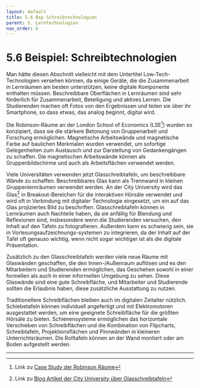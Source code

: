 ```yaml
---
layout: default
title: 5.6 Bsp Schreibtechnologien
parent: 5. Lerntechnologien
nav_order: 6
---
```


# 5.6 Beispiel: Schreibtechnologien

Man hätte diesen Abschnitt vielleicht mit dem Untertitel
Low-Tech-Technologien versehen können, da einige Geräte, die die
Zusammenarbeit in Lernräumen am besten unterstützen, keine digitale
Komponente enthalten müssen. Beschreibbare Oberflächen in Lernräumen
sind sehr förderlich für Zusammenarbeit, Beteiligung und aktives Lernen.
Die Studierenden machen oft Fotos von den Ergebnissen und teilen sie
über ihr Smartphone, so dass etwas, das analog beginnt, digital wird.

Die Robinson-Räume an der London School of Economics (LSE[^1]) wurden so
konzipiert, dass sie die stärkere Betonung von Gruppenarbeit und
Forschung ermöglichen. Magnetische Arbeitswände und magnetische Farbe
auf baulichen Merkmalen wurden verwendet, um sofortige Gelegenheiten zum
Austausch und zur Darstellung von Gedankengängen zu schaffen. Die
magnetischen Arbeitswände können als Gruppenbildschirme und auch als
Arbeitsflächen verwendet werden.

Viele Universitäten verwenden jetzt Glasschreibtafeln, um beschreibbare
Wände zu schaffen. Beschreibbares Glas kann als Trennwand in kleinen
Gruppenlernräumen verwendet werden. An der City University wird das
Glas[^2] in Breakout-Bereichen für die interaktiven Hörsäle verwendet
und wird oft in Verbindung mit digitaler Technologie eingesetzt, um ein
auf das Glas projiziertes Bild zu beschriften. Glasschreibtafeln können
in Lernräumen auch Nachteile haben, da sie anfällig für Blendung und
Reflexionen sind, insbesondere wenn die Studierenden versuchen, den
Inhalt auf den Tafeln zu fotografieren. Außerdem kann es schwierig sein,
sie in Vorlesungsaufzeichnungs-systemen zu integrieren, da der Inhalt
auf der Tafel oft genauso wichtig, wenn nicht sogar wichtiger ist als
die digitale Präsentation.

Zusätzlich zu den Glasschreibtafeln werden viele neue Räume mit
Glaswänden geschaffen, die den Innen-/Außenraum auflösen und es den
Mitarbeitern und Studierenden ermöglichen, das Geschehen sowohl in einer
formellen als auch in einer informellen Umgebung zu sehen. Diese
Glaswände sind eine gute Schreibfläche, und Mitarbeiter und Studierende
sollten die Erlaubnis haben, diese zusätzliche Ausstattung zu nutzen.

Traditionellere Schreibflächen bleiben auch im digitalen Zeitalter
nützlich. Schiebetafeln können individuell angefertigt und mit
Elektromotoren ausgestattet werden, um eine geeignete Schreibfläche für
die größten Hörsäle zu bieten. Schienensysteme ermöglichen das
horizontale Verschieben von Schreibflächen und die Kombination von
Flipcharts, Schreibtafeln, Projektionsflächen und Pinnwänden in
kleineren Unterrichtsräumen. Die Rolltafeln können an der Wand montiert
oder am Boden aufgestellt werden.

---
[^1]: Link zu [Case Study der Robinson Räume](https://jiscinfonetcasestudies.pbworks.com/w/page/45468872/London%20School%20of%20Economics%20-%20Robinson%20Rooms)

[^2]: Link zu [Blog Artikel der City University über Glasschreibtafeln](https://blogs.city.ac.uk/learningatcity/2013/03/09/squiggle-glass/#.Xo8v23JCREY)
